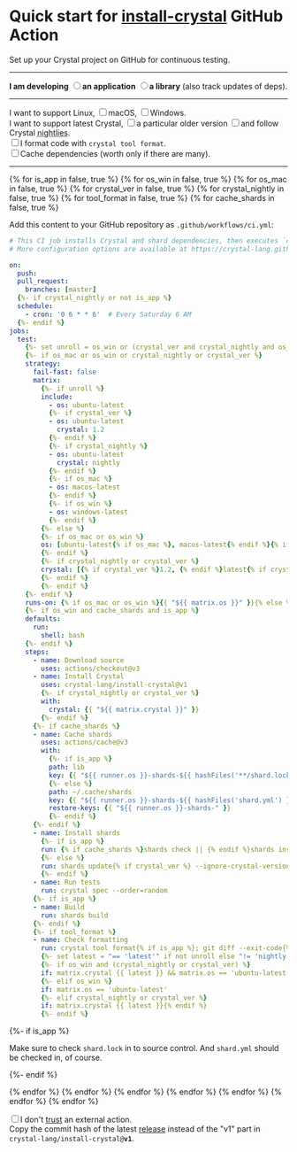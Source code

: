 # Quick start for [install-crystal](https://github.com/crystal-lang/install-crystal/) GitHub Action

Set up your Crystal project on GitHub for continuous testing.
<div class="configurator">
<hr>
<strong>I am developing</strong>
<input type="radio" name="software-kind" id="software-kind-app"><label for="software-kind-app"><strong>an application</strong></label>
<input type="radio" name="software-kind" id="software-kind-lib"><label for="software-kind-lib"><strong>a library</strong> (also track updates of deps).</label>
<hr>
<span>I want to support <label>Linux,</label></span>
<input type="checkbox" id="os-mac"><label for="os-mac">macOS,</label>
<input type="checkbox" id="os-win"><label for="os-win">Windows.</label>
<br>
<span>I want to support <label>latest Crystal,</label></span>
<input type="checkbox" id="crystal-ver"><label for="crystal-ver">a particular older version</label>
<input type="checkbox" id="crystal-nightly"><label for="crystal-nightly">and follow Crystal <abbr title="Unreleased builds from the latest commit on master">nightlies</abbr>.</label>
<br>
<input type="checkbox" id="tool-format"><label for="tool-format">I format code with <code>crystal tool format</code>.</label>
<br>
<input type="checkbox" id="cache-shards"><label for="cache-shards">Cache dependencies (worth only if there are many).</label>
<hr>

{% for is_app in false, true %}
{% for os_win in false, true %}
{% for os_mac in false, true %}
{% for crystal_ver in false, true %}
{% for crystal_nightly in false, true %}
{% for tool_format in false, true %}
{% for cache_shards in false, true %}

<div class="{% for cls in [is_app, not is_app, os_mac, os_win, crystal_ver, crystal_nightly, tool_format, cache_shards] %}{% if cls %}c{{loop.index}} {% endif %}{% endfor %}">

<p>Add this content to your GitHub repository as <code>.github/workflows/ci.yml</code>:</p>

```yaml
# This CI job installs Crystal and shard dependencies, then executes `crystal spec` to run the test suite
# More configuration options are available at https://crystal-lang.github.io/install-crystal/configurator.html

on:
  push:
  pull_request:
    branches: [master]
  {%- if crystal_nightly or not is_app %}
  schedule:
    - cron: '0 6 * * 6'  # Every Saturday 6 AM
  {%- endif %}
jobs:
  test:
    {%- set unroll = os_win or (crystal_ver and crystal_nightly and os_mac) %}
    {%- if os_mac or os_win or crystal_nightly or crystal_ver %}
    strategy:
      fail-fast: false
      matrix:
        {%- if unroll %}
        include:
          - os: ubuntu-latest
          {%- if crystal_ver %}
          - os: ubuntu-latest
            crystal: 1.2
          {%- endif %}
          {%- if crystal_nightly %}
          - os: ubuntu-latest
            crystal: nightly
          {%- endif %}
          {%- if os_mac %}
          - os: macos-latest
          {%- endif %}
          {%- if os_win %}
          - os: windows-latest
          {%- endif %}
        {%- else %}
        {%- if os_mac or os_win %}
        os: [ubuntu-latest{% if os_mac %}, macos-latest{% endif %}{% if os_win %}, windows-latest{% endif %}]
        {%- endif %}
        {%- if crystal_nightly or crystal_ver %}
        crystal: [{% if crystal_ver %}1.2, {% endif %}latest{% if crystal_nightly %}, nightly{% endif %}]
        {%- endif %}
        {%- endif %}
    {%- endif %}
    runs-on: {% if os_mac or os_win %}{{ "${{ matrix.os }}" }}{% else %}ubuntu-latest{% endif %}
    {%- if os_win and cache_shards and is_app %}
    defaults:
      run:
        shell: bash
    {%- endif %}
    steps:
      - name: Download source
        uses: actions/checkout@v3
      - name: Install Crystal
        uses: crystal-lang/install-crystal@v1
        {%- if crystal_nightly or crystal_ver %}
        with:
          crystal: {{ "${{ matrix.crystal }}" }}
        {%- endif %}
      {%- if cache_shards %}
      - name: Cache shards
        uses: actions/cache@v3
        with:
          {%- if is_app %}
          path: lib
          key: {{ "${{ runner.os }}-shards-${{ hashFiles('**/shard.lock') }}" }}
          {%- else %}
          path: ~/.cache/shards
          key: {{ "${{ runner.os }}-shards-${{ hashFiles('shard.yml') }}" }}
          restore-keys: {{ "${{ runner.os }}-shards-" }}
          {%- endif %}
      {%- endif %}
      - name: Install shards
        {%- if is_app %}
        run: {% if cache_shards %}shards check || {% endif %}shards install{% if crystal_ver %} --ignore-crystal-version{% endif %}
        {%- else %}
        run: shards update{% if crystal_ver %} --ignore-crystal-version{% endif %}
        {%- endif %}
      - name: Run tests
        run: crystal spec --order=random
      {%- if is_app %}
      - name: Build
        run: shards build
      {%- endif %}
      {%- if tool_format %}
      - name: Check formatting
        run: crystal tool format{% if is_app %}; git diff --exit-code{% else %} --check{% endif %}
        {%- set latest = "== 'latest'" if not unroll else "!= 'nightly'" if not crystal_ver else "== null" -%}
        {%- if os_win and (crystal_nightly or crystal_ver) %}
        if: matrix.crystal {{ latest }} && matrix.os == 'ubuntu-latest'
        {%- elif os_win %}
        if: matrix.os == 'ubuntu-latest'
        {%- elif crystal_nightly or crystal_ver %}
        if: matrix.crystal {{ latest }}{% endif %}
        {%- endif %}
```

{%- if is_app %}
<p>Make sure to check <code>shard.lock</code> in to source control. And <code>shard.yml</code> should be checked in, of course.</p>
{%- endif %}

</div>

{% endfor %}
{% endfor %}
{% endfor %}
{% endfor %}
{% endfor %}
{% endfor %}
{% endfor %}

</div>

<div class="configurator">
<input type="checkbox" id="fixed-ref"><label for="fixed-ref">I don't <a target="_blank" href="https://docs.github.com/en/actions/learn-github-actions/security-hardening-for-github-actions#using-third-party-actions">trust</a> an external action</label>.

<div class="c1">
Copy the commit hash of the latest <a target="_blank" href="https://github.com/crystal-lang/install-crystal/tags">release</a> instead of the "v1" part in <code>crystal-lang/install-crystal@<strong>v1</strong></code>.
</div>
</div>

<script>
var fixedRef = document.getElementById('fixed-ref');

function fixedRefChange() {
    var codes = document.querySelectorAll('.configurator .hljs-string');
    var rev = fixedRef.checked ? '{{ latest_rev }} # {{ latest_tag }}' : 'v1';
    for (var i = 0; i < codes.length; ++i) {
        if (codes[i].innerHTML.includes('install-crystal')) {
            codes[i].innerHTML = codes[i].innerHTML.replace(/@\w+/g, '@' + rev);
        }
    }
}

if (fixedRef) {
    document.addEventListener('DOMContentLoaded', fixedRefChange);
    fixedRef.addEventListener('change', fixedRefChange);
}
</script>
